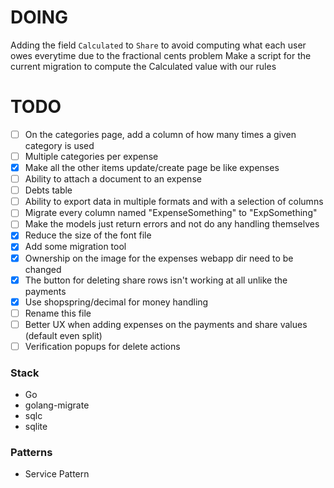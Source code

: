 # DOING
Adding the field `Calculated` to `Share` to avoid computing what each user owes
everytime due to the fractional cents problem
Make a script for the current migration to compute the Calculated value with
our rules

# TODO
- [ ] On the categories page, add a column of how many times a given category is
used
- [ ] Multiple categories per expense
- [X] Make all the other items update/create page be like expenses
- [ ] Ability to attach a document to an expense
- [ ] Debts table
- [ ] Ability to export data in multiple formats and with a selection of columns
- [ ] Migrate every column named "ExpenseSomething" to "ExpSomething"
- [ ] Make the models just return errors and not do any handling themselves
- [X] Reduce the size of the font file
- [X] Add some migration tool
- [X] Ownership on the image for the expenses webapp dir need to be changed
- [X] The button for deleting share rows isn't working at all unlike the payments
- [X] Use shopspring/decimal for money handling
- [ ] Rename this file
- [ ] Better UX when adding expenses on the payments and share values (default even split)
- [ ] Verification popups for delete actions

### Stack
- Go
- golang-migrate
- sqlc
- sqlite

### Patterns
- Service Pattern

